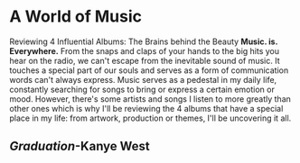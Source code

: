 # A World of Music 
Reviewing 4 Influential Albums: The Brains behind the Beauty
**Music. is. Everywhere.** From the snaps and claps of your hands to the big hits you hear on the radio, we can't escape from the inevitable sound of music. It touches a special part of our souls and serves as a form of communication words can't always express.
Music serves as a pedestal in my daily life, constantly searching for songs to bring or express a certain emotion or mood. However, there's some artists and songs I listen to more greatly than other ones which is why I'll be reviewing the 4 albums that have a special place in my life: from artwork, production or themes, I'll be uncovering it all.
## _Graduation_-Kanye West
